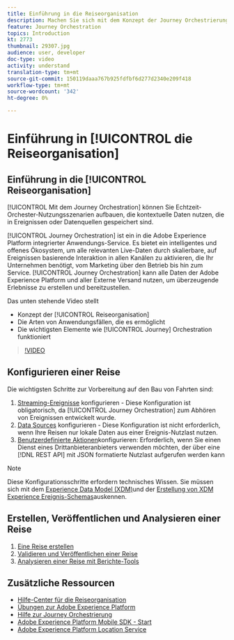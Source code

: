 ```yaml
---
title: Einführung in die Reiseorganisation
description: Machen Sie sich mit dem Konzept der Journey Orchestrierung, den möglichen Anwendungsfällen und den Schlüsselelementen der Funktionsweise der Journey Orchestration vertraut.
feature: Journey Orchestration
topics: Introduction
kt: 2773
thumbnail: 29307.jpg
audience: user, developer
doc-type: video
activity: understand
translation-type: tm+mt
source-git-commit: 150119daaa767b925fdfbf6d277d2340e209f418
workflow-type: tm+mt
source-wordcount: '342'
ht-degree: 0%

---
```



# Einführung in [!UICONTROL die Reiseorganisation]

## Einführung in die [!UICONTROL Reiseorganisation]

[!UICONTROL Mit dem Journey Orchestration] können Sie Echtzeit-Orchester-Nutzungsszenarien aufbauen, die kontextuelle Daten nutzen, die in Ereignissen oder Datenquellen gespeichert sind.

[!UICONTROL Journey Orchestration] ist ein in die Adobe Experience Platform integrierter Anwendungs-Service. Es bietet ein intelligentes und offenes Ökosystem, um alle relevanten Live-Daten durch skalierbare, auf Ereignissen basierende Interaktion in allen Kanälen zu aktivieren, die Ihr Unternehmen benötigt, vom Marketing über den Betrieb bis hin zum Service. [!UICONTROL Journey Orchestration] kann alle Daten der Adobe Experience Platform und aller Externe Versand nutzen, um überzeugende Erlebnisse zu erstellen und bereitzustellen.

Das unten stehende Video stellt

* Konzept der [!UICONTROL Reiseorganisation]
* Die Arten von Anwendungsfällen, die es ermöglicht
* Die wichtigsten Elemente wie [!UICONTROL Journey] Orchestration funktioniert

>[!VIDEO](https://video.tv.adobe.com/v/29307?quality=12)

## Konfigurieren einer Reise

Die wichtigsten Schritte zur Vorbereitung auf den Bau von Fahrten sind:

1. [Streaming-Ereignisse](/help/configuring-journey-orchestration/configure-streaming-events.md) konfigurieren - Diese Konfiguration ist obligatorisch, da [!UICONTROL Journey Orchestration] zum Abhören von Ereignissen entwickelt wurde.
2. [Data Sources](/help/configuring-journey-orchestration/configure-data-sources.md) konfigurieren - Diese Konfiguration ist nicht erforderlich, wenn Ihre Reisen nur lokale Daten aus einer Ereignis-Nutzlast nutzen.
3. [Benutzerdefinierte Aktionen](/help/configuring-journey-orchestration/configure-actions.md)konfigurieren: Erforderlich, wenn Sie einen Dienst eines Drittanbieteranbieters verwenden möchten, der über eine [!DNL REST API] mit JSON formatierte Nutzlast aufgerufen werden kann

>[!NOTE]
>Diese Konfigurationsschritte erfordern technisches Wissen. Sie müssen sich mit dem [Experience Data Model (XDM)](https://docs.adobe.com/content/help/en/platform-learn/tutorials/schemas/understanding-the-xdm-system-and-experience-data-model.html)und der [Erstellung von XDM Experience Ereignis-Schemas](https://docs.adobe.com/content/help/en/platform-learn/tutorials/schemas/create-your-first-schema-with-out-of-the-box-components.html)auskennen.

## Erstellen, Veröffentlichen und Analysieren einer Reise

1. [Eine Reise erstellen](/help/create-a-journey.md)
2. [Validieren und Veröffentlichen einer Reise](/help/validate-and-publish-a-journey.md)
3. [Analysieren einer Reise mit Berichte-Tools](/help/analyze-a-journey-via-reporting-tools.md)

## Zusätzliche Ressourcen

* [Hilfe-Center für die Reiseorganisation](https://docs.adobe.com/content/help/en/journeys/using/journey-orchestration-home.html)
* [Übungen zur Adobe Experience Platform](https://docs.adobe.com/content/help/en/platform-learn/tutorials/overview.html)
* [Hilfe zur Journey Orchestrierung](/help/understanding-journey-orchestration.md)
* [Adobe Experience Platform Mobile SDK - Start](https://docs.adobe.com/content/help/en/core-services-learn/tutorials/launch-mobile/understanding-the-mobile-sdks.html)
* [Adobe Experience Platform Location Service](https://docs.adobe.com/content/help/en/places/using/home.html)
